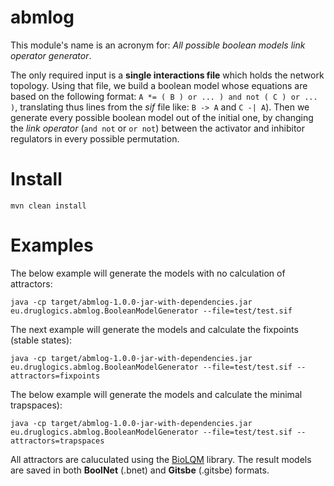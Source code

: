 # abmlog

This module's name is an acronym for: *All possible boolean models link operator generator*.

The only required input is a **single interactions file** which holds the network topology.
Using that file, we build a boolean model whose equations are based on the following format:
`A *= ( B ) or ... ) and not ( C ) or ... )`, translating thus lines from the *sif* file like: `B -> A` and `C -| A`).
Then we generate every possible boolean model out of the initial one, by changing the *link operator* (`and not` or 
`or not`) between the activator and inhibitor regulators in every possible permutation.

# Install

```
mvn clean install
```

# Examples

The below example will generate the models with no calculation of attractors:
```
java -cp target/abmlog-1.0.0-jar-with-dependencies.jar eu.druglogics.abmlog.BooleanModelGenerator --file=test/test.sif
```

The next example will generate the models and calculate the fixpoints (stable states):
```
java -cp target/abmlog-1.0.0-jar-with-dependencies.jar eu.druglogics.abmlog.BooleanModelGenerator --file=test/test.sif --attractors=fixpoints
```

The below example will generate the models and calculate the minimal trapspaces):
```
java -cp target/abmlog-1.0.0-jar-with-dependencies.jar eu.druglogics.abmlog.BooleanModelGenerator --file=test/test.sif --attractors=trapspaces
```

All attractors are caluculated using the [BioLQM](https://github.com/colomoto/bioLQM) library.
The result models are saved in both **BoolNet** (.bnet) and **Gitsbe** (.gitsbe) formats.